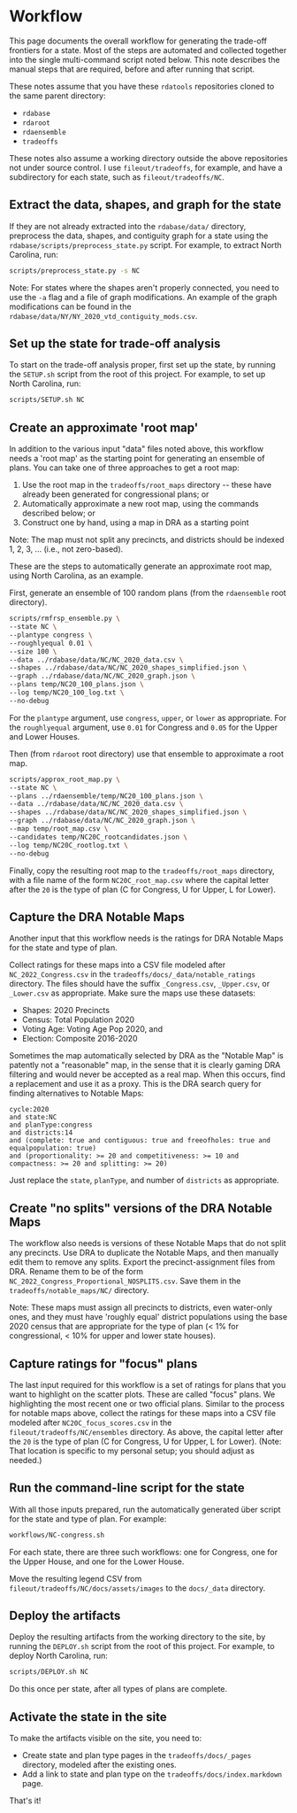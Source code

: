 # Workflow

This page documents the overall workflow for generating the trade-off frontiers for a state.
Most of the steps are automated and collected together into the single multi-command script noted below.
This note describes the manual steps that are required, before and after running that script.

These notes assume that you have these `rdatools` repositories cloned to the same parent directory:

* `rdabase`
* `rdaroot`
* `rdaensemble`
* `tradeoffs`

These notes also assume a working directory outside the above repositories not under source control.
I use `fileout/tradeoffs`, for example, and have a subdirectory for each state, such as `fileout/tradeoffs/NC`.

## Extract the data, shapes, and graph for the state

If they are not already extracted into the `rdabase/data/` directory,
preprocess the data, shapes, and contiguity graph for a state using the `rdabase/scripts/preprocess_state.py` script.
For example, to extract North Carolina, run:

```bash
scripts/preprocess_state.py -s NC
```

Note: For states where the shapes aren't properly connected, 
you need to use the `-a` flag and a file of graph modifications.
An example of the graph modifications can be found in the `rdabase/data/NY/NY_2020_vtd_contiguity_mods.csv`.

## Set up the state for trade-off analysis

To start on the trade-off analysis proper, first set up the state,
by running the `SETUP.sh` script from the root of this project.
For example, to set up North Carolina, run:

```bash
scripts/SETUP.sh NC
```

## Create an approximate 'root map'

In addition to the various input "data" files noted above, this workflow needs 
a 'root map' as the starting point for generating an ensemble of plans.
You can take one of three approaches to get a root map:

1. Use the root map in the `tradeoffs/root_maps` directory -- these have already been generated for congressional plans; or
2. Automatically approximate a new root map, using the commands described below; or
3. Construct one by hand, using a map in DRA as a starting point

Note: The map must not split any precincts, and districts should be indexed 1, 2, 3, ... (i.e., not zero-based).

These are the steps to automatically generate an approximate root map, 
using North Carolina, as an example.

First, generate an ensemble of 100 random plans (from the `rdaensemble` root directory).

```bash
scripts/rmfrsp_ensemble.py \
--state NC \
--plantype congress \
--roughlyequal 0.01 \
--size 100 \
--data ../rdabase/data/NC/NC_2020_data.csv \
--shapes ../rdabase/data/NC/NC_2020_shapes_simplified.json \
--graph ../rdabase/data/NC/NC_2020_graph.json \
--plans temp/NC20_100_plans.json \
--log temp/NC20_100_log.txt \
--no-debug
```

For the `plantype` argument, use `congress`, `upper`, or `lower` as appropriate.
For the `roughlyequal` argument, use `0.01` for Congress and `0.05` for the Upper and Lower Houses.

Then (from `rdaroot` root directory) use that ensemble to approximate a root map.

```bash
scripts/approx_root_map.py \
--state NC \
--plans ../rdaensemble/temp/NC20_100_plans.json \
--data ../rdabase/data/NC/NC_2020_data.csv \
--shapes ../rdabase/data/NC/NC_2020_shapes_simplified.json \
--graph ../rdabase/data/NC/NC_2020_graph.json \
--map temp/root_map.csv \
--candidates temp/NC20C_rootcandidates.json \
--log temp/NC20C_rootlog.txt \
--no-debug
```

Finally, copy the resulting root map to the `tradeoffs/root_maps` directory,
with a file name of the form `NC20C_root_map.csv`
where the capital letter after the `20` is the type of plan (C for Congress, U for Upper, L for Lower).

## Capture the DRA Notable Maps

Another input that this workflow needs is the ratings for DRA Notable Maps for the state and type of plan.

Collect ratings for these maps into a CSV file modeled after `NC_2022_Congress.csv` 
in the `tradeoffs/docs/_data/notable_ratings` directory.
The files should have the suffix `_Congress.csv`, `_Upper.csv`, or `_Lower.csv` as appropriate.
Make sure the maps use these datasets:

* Shapes: 2020 Precincts
* Census: Total Population 2020
* Voting Age: Voting Age Pop 2020, and
* Election: Composite 2016-2020

Sometimes the map automatically selected by DRA as the "Notable Map" is patently not a "reasonable" map,
in the sense that it is clearly gaming DRA filtering and would never be accepted as a real map.
When this occurs, find a replacement and use it as a proxy.
This is the DRA search query for finding alternatives to Notable Maps:

```
cycle:2020
and state:NC
and planType:congress
and districts:14
and (complete: true and contiguous: true and freeofholes: true and equalpopulation: true)
and (proportionality: >= 20 and competitiveness: >= 10 and compactness: >= 20 and splitting: >= 20)
```

Just replace the `state`, `planType`, and number of `districts` as appropriate.

## Create "no splits" versions of the DRA Notable Maps

The workflow also needs is versions of these Notable Maps that do not split any precincts.
Use DRA to duplicate the Notable Maps, and then manually edit them to remove any splits.
Export the precinct-assignment files from DRA.
Rename them to be of the form `NC_2022_Congress_Proportional_NOSPLITS.csv`.
Save them in the `tradeoffs/notable_maps/NC/` directory.

Note: These maps must assign all precincts to districts, even water-only ones, and
they must have 'roughly equal' district populations using the base 2020 census
that are appropriate for the type of plan (< 1% for congressional, < 10% for upper and lower state houses).

## Capture ratings for "focus" plans

The last input required for this workflow is a set of ratings for plans that you want to highlight on the scatter plots.
These are called "focus" plans.
We highlighting the most recent one or two official plans.
Similar to the process for notable maps above, collect the ratings for these maps into a CSV file modeled after `NC20C_focus_scores.csv`
in the `fileout/tradeoffs/NC/ensembles` directory.
As above, the capital letter after the `20` is the type of plan (C for Congress, U for Upper, L for Lower).
(Note: That location is specific to my personal setup; you should adjust as needed.)

## Run the command-line script for the state

With all those inputs prepared, run the automatically generated über script for the state and type of plan.
For example:

```bash
workflows/NC-congress.sh
```

For each state, there are three such workflows: one for Congress, one for the Upper House, and one for the Lower House.

Move the resulting legend CSV from `fileout/tradeoffs/NC/docs/assets/images` to the `docs/_data` directory.

## Deploy the artifacts

Deploy the resulting artifacts from the working directory to the site,
by running the `DEPLOY.sh` script from the root of this project.
For example, to deploy North Carolina, run:

```bash
scripts/DEPLOY.sh NC
```

Do this once per state, after all types of plans are complete.

## Activate the state in the site

To make the artifacts visible on the site, you need to:

* Create state and plan type pages in the `tradeoffs/docs/_pages` directory, modeled after the existing ones.
* Add a link to state and plan type on the `tradeoffs/docs/index.markdown` page.

That's it!
